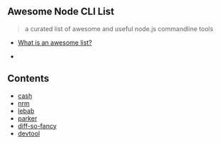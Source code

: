 Awesome Node CLI List
---
> a curated list of awesome and useful node.js commandline tools

- [What is an awesome list?](https://github.com/sindresorhus/awesome/blob/master/awesome.md)

-

## Contents

- [cash](https://github.com/dthree/cash)
- [nrm](https://github.com/Pana/nrm)
- [lebab](https://github.com/mohebifar/lebab)
- [parker](https://github.com/katiefenn/parker)
- [diff-so-fancy](https://github.com/so-fancy/diff-so-fancy)
- [devtool](https://github.com/Jam3/devtool)

